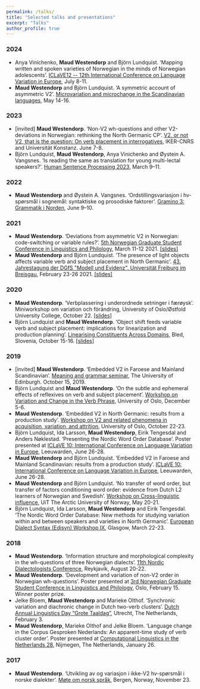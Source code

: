 ```yaml
---
permalink: /talks/
title: "Selected talks and presentations"
excerpt: "Talks"
author_profile: true
---
```


### 2024
- Anya Vinichenko, **Maud Westendorp** and Björn Lundquist. ‘Mapping written and spoken varieties of Norwegian in the minds of Norwegian adolescents’. [ICLaVE12 -- 12th International Conference on Language Variation in Europe](https://iclave12.dioe.at/), July 8-11.
- **Maud Westendorp** and Björn Lundquist. ‘A symmetric account of asymmetric V2’. [Microvariation and microchange in the Scandinavian languages](https://synergylinguistics.wordpress.com/conference-microvariation-and-microchange-in-the-scandinavian-languages/), May 14-16.

### 2023
- [invited] **Maud Westendorp**. ‘Non-V2 wh-questions and other V2-deviations in Norwegian: rethinking the North Germanic CP’. [V2, or not V2, that is the question: On verb placement in interrogatives](https://sites.google.com/view/uncovering-v2-effects/V2-Workshop), IKER-CNRS and Universität Konstanz. June 7-8.
- Björn Lundquist, **Maud Westendorp**, Anya Vinichenko and Øystein A. Vangsnes. ‘Is reading the same as translation for young multi-lectal speakers?’. [Human Sentence Processing 2023](https://lrdc.pitt.edu/HSP2023/), March 9–11.
  
### 2022  
- **Maud Westendorp** and Øystein A. Vangsnes. ‘Ordstillingsvariasjon i hv-spørsmål i sognemål: syntaktiske og prosodiske faktorer’. [Gramino
3: Grammatik i Norden](https://nors.ku.dk/kalender/2022/gramino-3/), June 9–10.

### 2021
- **Maud Westendorp**. ‘Deviations from asymmetric V2 in Norwegian: code-switching or variable rules?’. [5th Norwegian Graduate Student Conference in Linguistics and Philology](https://noslip-2021.jimdosite.com), March 11-12 2021. [[slides]](https://www.dropbox.com/s/l51cz9a3p7q0cdv/NoSLiP_VariableRules.pdf?dl=0)    
- **Maud Westendorp** and Björn Lundquist. ‘The presence of light objects affects variable verb and subject placement in North Germanic’. [43. Jahrestagung der DGfS "Modell und Evidenz", Universität Freiburg im Breisgau](https://www.linguistik.uni-freiburg.de/dgfs-jahrestagung-2021), February 23-26 2021. [[slides]](https://www.dropbox.com/s/cz0q1h8d024o0tg/DGfS_ObjectShiftReflexives.pdf?dl=0)  

### 2020
- **Maud Westendorp**. ‘Verbplassering i underordnede setninger i færøysk’. Miniworkshop om variation och förändring, University of Oslo/Østfold University College, October 22. [[slides]](https://www.dropbox.com/s/70pex8tvfe8b2pl/VCVPminiworkshop.pdf?dl=0)  
- Björn Lundquist and **Maud Westendorp**. ‘Object shift feeds variable verb and subject placement: implications for linearization and production planning’. [Linearising Constituents Across Domains](https://bled.institute/events/lcad/), Bled, Slovenia, October 15-16. [[slides]](https://t.co/Zfhicv8J91?amp=1)  

### 2019
- [invited] **Maud Westendorp**. ‘Embedded V2 in Faroese and Mainland Scandinavian’. [Meaning and grammar seminar](https://www.ed.ac.uk/ppls/linguistics-and-english-language/events/meaning-and-grammar-seminar-2019-10-15), The University of Edinburgh. October 15, 2019.  
- Björn Lundquist and **Maud Westendorp**. ‘On the subtle and ephemeral effects of reflexives on verb and subject placement’. [Workshop on Variation and Change in the Verb Phrase](https://www.hf.uio.no/iln/forskning/aktuelt/arrangementer/konferanser/2019/Workshop-Variation-and-Change/program/), University of Oslo, December 5-6.  
- **Maud Westendorp**. ‘Embedded V2 in North Germanic: results from a production study’. [Workshop on V2 and related phenomena in acquisition, variation, and attrition](https://site.uit.no/acqva/workshop-on-v2-and-related-phenomena-in-acquisition-variation-and-attrition-oct-22-23-uio/), University of Oslo, October 22-23.  
- Björn Lundquist, Ida Larsson, **Maud Westendorp**, Eirik Tengesdal and Anders Nøklestad. ‘Presenting the Nordic Word Order Database’. Poster presented at [ICLaVE 10: International Conference on Language Variation in Europe](https://easychair.org/smart-program/ICLaVE10/), Leeuwarden, June 26-28.  
- **Maud Westendorp** and Björn Lundquist. ‘Embedded V2 in Faroese and Mainland Scandinavian: results from a production study’. [ICLaVE 10: International Conference on Language Variation in Europe](https://easychair.org/smart-program/ICLaVE10/), Leeuwarden, June 26-28.  
- **Maud Westendorp** and Björn Lundquist. ‘No transfer of word order, but transfer of factors conditioning word order: evidence from Dutch L2 learners of Norwegian and Swedish’. [Workshop on Cross-linguistic influence](http://site.uit.no/acqva/workshop-on-crosslinguistic-influence-uit-20-21-may-2019/), UiT The Arctic University of Norway, May 20-21.  
- Björn Lundquist, Ida Larsson, **Maud Westendorp** and Eirik Tengesdal. ‘The Nordic Word Order Database: New methods for studying variation within and between speakers and varieties in North Germanic’. [European Dialect Syntax (Edisyn) Workshop IX](https://scotssyntaxatlas.ac.uk/workshops/edsw9/programme/), Glasgow, March 22-23.  

### 2018
- **Maud Westendorp**. ‘Information structure and morphological complexity in the wh-questions of three Norwegian dialects’. [11th Nordic Dialectologists Conference](https://notendur.hi.is/eirikur/Program.htm), Reykjavík, August 20-22.  
- **Maud Westendorp**. ‘Development and variation of non-V2 order in Norwegian wh-questions’. Poster presented at [3rd Norwegian Graduate Student Conference in Linguistics and Philology](https://noslip2018.wordpress.com/programme/), Oslo, February 15. Winner poster prize.  
- Jelke Bloem, **Maud Westendorp** and Marieke Olthof. ‘Synchronic variation and diachronic change in Dutch two-verb clusters’. [Dutch Annual Linguistics Day “Grote Taaldag”](http://anela.nl/en/activiteiten/grote-taaldag/), Utrecht, The Netherlands, February 3.  
- **Maud Westendorp**, Marieke Olthof and Jelke Bloem. ‘Language change in the Corpus Gesproken Nederlands: An apparent-time study of verb cluster order’. Poster presented at [Computational Linguistics in the Netherlands 28](https://clin28.cls.ru.nl/), Nijmegen, The Netherlands, January 26.  

### 2017
- **Maud Westendorp**. ‘Utvikling av og variasjon i ikke-V2 hv-spørsmål i norske dialekter’. [Møte om norsk språk](https://mons17.w.uib.no/files/2017/11/Program-MONS17-endelig_2.pdf), Bergen, Norway, November 23.  
